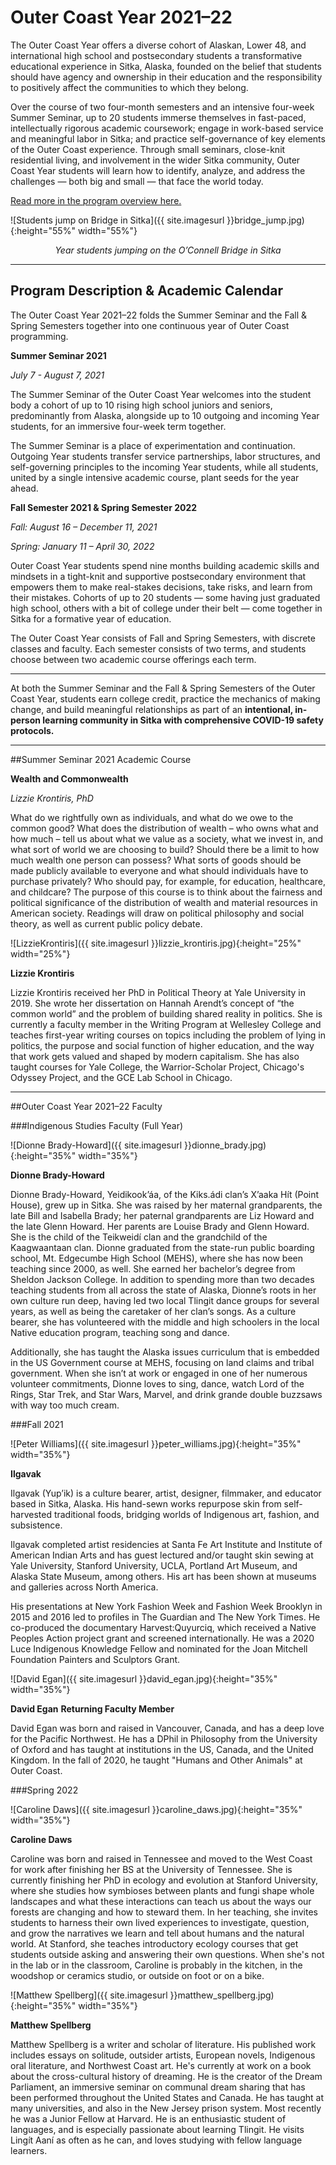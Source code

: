 # Outer Coast Year 2021–22

The Outer Coast Year offers a diverse cohort of Alaskan, Lower 48, and international high school and postsecondary students a transformative educational experience in Sitka, Alaska, founded on the belief that students should have agency and ownership in their education and the responsibility to positively affect the communities to which they belong.

Over the course of two four-month semesters and an intensive four-week Summer Seminar, up to 20 students immerse themselves in fast-paced, intellectually rigorous academic coursework; engage in work-based service and meaningful labor in Sitka; and practice self-governance of key elements of the Outer Coast experience. Through small seminars, close-knit residential living, and involvement in the wider Sitka community, Outer Coast Year students will learn how to identify, analyze, and address the challenges — both big and small — that face the world today.

[Read more in the program overview here.](https://docs.google.com/document/d/1rUegr9-h375wjwI4nkQR5kg_upHWrWG_BvBZ6fy-k5g/edit)

<!-- This inserts the photo of students -->
![Students jump on Bridge in Sitka]({{ site.imagesurl }}bridge_jump.jpg){:height="55%" width="55%"}

<div align="center"><em>Year students jumping on the O’Connell Bridge in Sitka</em></div>

***

## Program Description & Academic Calendar

The Outer Coast Year 2021–22 folds the Summer Seminar and the Fall & Spring Semesters together into one continuous year of Outer Coast programming.

**Summer Seminar 2021**

_July 7 - August 7, 2021_

The Summer Seminar of the Outer Coast Year welcomes into the student body a cohort of up to 10 rising high school juniors and seniors, predominantly from Alaska, alongside up to 10 outgoing and incoming Year students, for an immersive four-week term together. 

The Summer Seminar is a place of experimentation and continuation. Outgoing Year students transfer service partnerships, labor structures, and self-governing principles to the incoming Year students, while all students, united by a single intensive academic course, plant seeds for the year ahead. 


**Fall Semester 2021 & Spring Semester 2022**

_Fall: August 16 – December 11, 2021_

_Spring: January 11 – April 30, 2022_

Outer Coast Year students spend nine months building academic skills and mindsets in a tight-knit and supportive postsecondary environment that empowers them to make real-stakes decisions, take risks, and learn from their mistakes. Cohorts of up to 20 students — some having just graduated high school, others with a bit of college under their belt — come together in Sitka for a formative year of education.

The Outer Coast Year consists of Fall and Spring Semesters, with discrete classes and faculty. Each semester consists of two terms, and students choose between two academic course offerings each term. 

***

At both the Summer Seminar and the Fall & Spring Semesters of the Outer Coast Year, students earn college credit, practice the mechanics of making change, and build meaningful relationships as part of an **intentional, in-person learning community in Sitka with comprehensive COVID-19 safety protocols.**

***

##Summer Seminar 2021 Academic Course

**Wealth and Commonwealth**

_Lizzie Krontiris, PhD_

What do we rightfully own as individuals, and what do we owe to the common good? What does the distribution of wealth – who owns what and how much – tell us about what we value as a society, what we invest in, and what sort of world we are choosing to build? Should there be a limit to how much wealth one person can possess? What sorts of goods should be made publicly available to everyone and what should individuals have to purchase privately? Who should pay, for example, for education, healthcare, and childcare? The purpose of this course is to think about the fairness and political significance of the distribution of wealth and material resources in American society. Readings will draw on political philosophy and social theory, as well as current public policy debate. 


<!-- This inserts the image -->
![LizzieKrontiris]({{ site.imagesurl }}lizzie_krontiris.jpg){:height="25%" width="25%"}

**Lizzie Krontiris**

Lizzie Krontiris received her PhD in Political Theory at Yale University in 2019. She wrote her dissertation on Hannah Arendt’s concept of “the common world” and the problem of building shared reality in politics. She is currently a faculty member in the Writing Program at Wellesley College and teaches first-year writing courses on topics including the problem of lying in politics, the purpose and social function of higher education, and the way that work gets valued and shaped by modern capitalism. She has also taught courses for Yale College, the Warrior-Scholar Project, Chicago's Odyssey Project, and the GCE Lab School in Chicago.


***

##Outer Coast Year 2021–22 Faculty

###Indigenous Studies Faculty (Full Year)


<!-- This inserts the image -->
![Dionne Brady-Howard]({{ site.imagesurl }}dionne_brady.jpg){:height="35%" width="35%"}

**Dionne Brady-Howard**

Dionne Brady-Howard, Yeidikook’áa, of the Kiks.ádi clan’s X’aaka Hít (Point House), grew up in Sitka. She was raised by her maternal grandparents, the late Bill and Isabella Brady; her paternal grandparents are Liz Howard and the late Glenn Howard. Her parents are Louise Brady and Glenn Howard. She is the child of the Teikweidí clan and the grandchild of the Kaagwaantaan clan. Dionne graduated from the state-run public boarding school, Mt. Edgecumbe High School (MEHS), where she has now been teaching since 2000, as well. She earned her bachelor’s degree from Sheldon Jackson College. In addition to spending more than two decades teaching students from all across the state of Alaska, Dionne’s roots in her own culture run deep, having led two local Tlingit dance groups for several years, as well as being the caretaker of her clan’s songs. As a culture bearer, she has volunteered with the middle and high schoolers in the local Native education program, teaching song and dance. 

Additionally, she has taught the Alaska issues curriculum that is embedded in the US Government course at MEHS, focusing on land claims and tribal government. When she isn’t at work or engaged in one of her numerous volunteer commitments, Dionne loves to sing, dance, watch Lord of the Rings, Star Trek, and Star Wars, Marvel, and drink grande double buzzsaws with way too much cream.

###Fall 2021


<!-- This inserts the image -->
![Peter Williams]({{ site.imagesurl }}peter_williams.jpg){:height="35%" width="35%"}

**Ilgavak**

Ilgavak (Yup’ik) is a culture bearer, artist, designer, filmmaker, and educator based in Sitka, Alaska. His hand-sewn works repurpose skin from self-harvested traditional foods, bridging worlds of Indigenous art, fashion, and subsistence.

Ilgavak completed artist residencies at Santa Fe Art Institute and Institute of American Indian Arts and has guest lectured and/or taught skin sewing at Yale University, Stanford University, UCLA, Portland Art Museum, and Alaska State Museum, among others. His art has been shown at museums and galleries across North America.

His presentations at New York Fashion Week and Fashion Week Brooklyn in 2015 and 2016 led to profiles in The Guardian and The New York Times. He co-produced the documentary Harvest:Quyurciq, which received a Native Peoples Action project grant and screened internationally. He was a 2020 Luce Indigenous Knowledge Fellow and nominated for the Joan Mitchell Foundation Painters and Sculptors Grant.


<!-- This inserts the image -->
![David Egan]({{ site.imagesurl }}david_egan.jpg){:height="35%" width="35%"}

**David Egan**
__Returning Faculty Member__

David Egan was born and raised in Vancouver, Canada, and has a deep love for the Pacific Northwest. He has a DPhil in Philosophy from the University of Oxford and has taught at institutions in the US, Canada, and the United Kingdom. In the fall of 2020, he taught "Humans and Other Animals" at Outer Coast.

###Spring 2022


<!-- This inserts the image -->
![Caroline Daws]({{ site.imagesurl }}caroline_daws.jpg){:height="35%" width="35%"}

**Caroline Daws**

Caroline was born and raised in Tennessee and moved to the West Coast for work after finishing her BS at the University of Tennessee. She is currently finishing her PhD in ecology and evolution at Stanford University, where she studies how symbioses between plants and fungi shape whole landscapes and what these interactions can teach us about the ways our forests are changing and how to steward them. In her teaching, she invites students to harness their own lived experiences to investigate, question, and grow the narratives we learn and tell about humans and the natural world. At Stanford, she teaches introductory ecology courses that get students outside asking and answering their own questions. When she's not in the lab or in the classroom, Caroline is probably in the kitchen, in the woodshop or ceramics studio, or outside on foot or on a bike.

<!-- This inserts the image -->
![Matthew Spellberg]({{ site.imagesurl }}matthew_spellberg.jpg){:height="35%" width="35%"}

**Matthew Spellberg**

Matthew Spellberg is a writer and scholar of literature. His published work includes essays on solitude, outsider artists, European novels, Indigenous oral literature, and Northwest Coast art. He's currently at work on a book about the cross-cultural history of dreaming. He is the creator of the Dream Parliament, an immersive seminar on communal dream sharing that has been performed throughout the United States and Canada. He has taught at many universities, and also in the New Jersey prison system. Most recently he was a Junior Fellow at Harvard. He is an enthusiastic student of languages, and is especially passionate about learning Tlingit. He visits Lingít Aaní as often as he can, and loves studying with fellow language learners.



